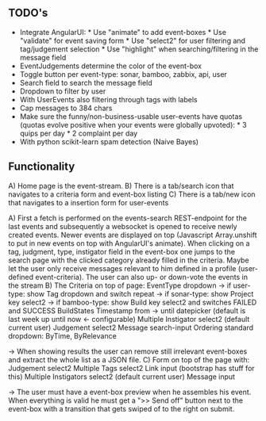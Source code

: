 TODO's
------

* Integrate AngularUI:
        * Use "animate" to add event-boxes
        * Use "validate" for event saving form
        * Use "select2" for user filtering and tag/judgement selection
        * Use "highlight" when searching/filtering in the message field
* EventJudgements determine the color of the event-box
* Toggle button per event-type: sonar, bamboo, zabbix, api, user
* Search field to search the message field
* Dropdown to filter by user
* With UserEvents also filtering through tags with labels
* Cap messages to 384 chars
* Make sure the funny/non-business-usable user-events have quotas (quotas evolve positive when your events were globally upvoted):
        * 3 quips per day
        * 2 complaint per day
* With python scikit-learn spam detection (Naive Bayes)


Functionality
-------------

A) Home page is the event-stream.
B) There is a tab/search icon that navigates to a criteria form and event-box listing
C) There is a tab/new icon that navigates to a insertion form for user-events

A) First a fetch is performed on the events-search REST-endpoint for the last events  and subsequently a websocket is opened to receive newly created events. Newer events are displayed on top (Javascript Array.unshift to put in new events on top with AngularUI's animate). When clicking on a tag, judgment, type, instigator field in the event-box one jumps to the search page with the clicked category already filled in the criteria. Maybe let the user only receive messages relevant to him defined in a profile (user-defined event-criteria). The user can also up- or down-vote the events in the stream
B) The Criteria on top of page:
	EventType dropdown 	-> if user-type: show Tag dropdown and switch repeat
				-> if sonar-type: show Project key select2
				-> if bamboo-type: show Build key select2 and switches FAILED and SUCCESS BuildStates
	Timestamp from -> until datepicker (default is last week up until now <- configurable)
	Multiple Instigator select2 (default current user)
	Judgement select2
	Message search-input
	Ordering standard dropdown: ByTime, ByRelevance

   -> When showing results the user can remove still irrelevant event-boxes and extract the whole list as a JSON file.
C) Form on top of the page with:
	Judgement select2
	Multiple Tags select2
	Link input (bootstrap has stuff for this)
	Multiple Instigators select2 (default current user)
	Message input

 -> The user must have a event-box preview when he assembles his event. When everything is valid he must get a ">> Send off" button next to the event-box with a transition that gets swiped of to the right on submit.